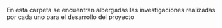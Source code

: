 En esta carpeta se encuentran albergadas las investigaciones realizadas por cada uno para el desarrollo del proyecto
